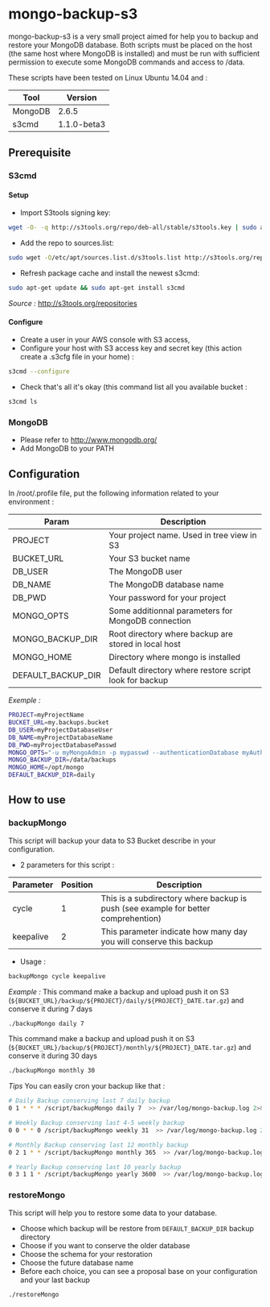 # mongo-backup-s3

mongo-backup-s3 is a very small project aimed for help you to backup and restore your MongoDB database. 
Both scripts must be placed on the host (the same host where MongoDB is installed) and must be run with sufficient permission to execute some MongoDB commands and access to /data.


These scripts have been tested on Linux Ubuntu 14.04 and : 

| Tool          | Version       |
|---------------|---------------|
| MongoDB       | 2.6.5         |
| s3cmd         | 1.1.0-beta3   |

## Prerequisite
### S3cmd
#### Setup
* Import S3tools signing key: 
```bash
wget -O- -q http://s3tools.org/repo/deb-all/stable/s3tools.key | sudo apt-key add -
```  
* Add the repo to sources.list: 
```bash
sudo wget -O/etc/apt/sources.list.d/s3tools.list http://s3tools.org/repo/deb-all/stable/s3tools.list
```
* Refresh package cache and install the newest s3cmd: 
```bash
sudo apt-get update && sudo apt-get install s3cmd
```
*Source :* http://s3tools.org/repositories

#### Configure
* Create a user in your AWS console with S3 access,
* Configure your host with S3 access key and secret key (this action create a .s3cfg file in your home) :
```bash
s3cmd --configure
```
* Check that's all it's okay (this command list all you available bucket : 
```bash
s3cmd ls
```

### MongoDB

* Please refer to http://www.mongodb.org/
* Add MongoDB to your PATH


## Configuration

In /root/.profile file, put the following information related to your environment :

| Param               | Description                                             |
|---------------------|---------------------------------------------------------|
| PROJECT             | Your project name. Used in tree view in S3              |
| BUCKET_URL          | Your S3 bucket name                                     |
| DB_USER             | The MongoDB user                                        |
| DB_NAME             | The MongoDB database name                               |
| DB_PWD              | Your password  for your project                         |
| MONGO_OPTS          | Some additionnal parameters for MongoDB connection      |
| MONGO\_BACKUP\_DIR  | Root directory where backup are stored in local host    |
| MONGO_HOME          | Directory where mongo is installed                      |
| DEFAULT\_BACKUP\_DIR| Default directory where restore script look for backup  |

*Exemple :*
```bash
PROJECT=myProjectName
BUCKET_URL=my.backups.bucket
DB_USER=myProjectDatabaseUser
DB_NAME=myProjectDatabaseName
DB_PWD=myProjectDatabasePasswd
MONGO_OPTS="-u myMongoAdmin -p mypasswd --authenticationDatabase myAuthDB"
MONGO_BACKUP_DIR=/data/backups
MONGO_HOME=/opt/mongo
DEFAULT_BACKUP_DIR=daily
```

## How to use 
### backupMongo
This script will backup your data to S3 Bucket describe in your configuration.

* 2 parameters for this script :

| Parameter   | Position  | Description                                                                        |
|-------------|-----------|------------------------------------------------------------------------------------|
| cycle       |   1       | This is a subdirectory where backup is push (see example for better comprehention) |
| keepalive   |   2       | This parameter indicate how many day you will conserve this backup                 |

* Usage :
```bash
backupMongo cycle keepalive
```

*Example :*
This command make a backup and upload push it on S3 (`${BUCKET_URL}/backup/${PROJECT}/daily/${PROJECT}_DATE.tar.gz`) and conserve it during 7 days

```bash
./backupMongo daily 7
```

This command make a backup and upload push it on S3 (`${BUCKET_URL}/backup/${PROJECT}/monthly/${PROJECT}_DATE.tar.gz`) and conserve it during 30 days

```bash
./backupMongo monthly 30
```

*Tips*
You can easily cron your backup like that :
```bash
# Daily Backup conserving last 7 daily backup
0 1 * * * /script/backupMongo daily 7  >> /var/log/mongo-backup.log 2>&1

# Weekly Backup conserving last 4-5 weekly backup
0 0 * * 0 /script/backupMongo weekly 31  >> /var/log/mongo-backup.log 2>&1

# Monthly Backup conserving last 12 monthly backup
0 2 1 * * /script/backupMongo monthly 365  >> /var/log/mongo-backup.log 2>&1

# Yearly Backup conserving last 10 yearly backup
0 3 1 1 * /script/backupMongo yearly 3600  >> /var/log/mongo-backup.log 2>&1
```

### restoreMongo
This script will help you to restore some data to your database.

* Choose which backup will be restore from `DEFAULT_BACKUP_DIR` backup directory
* Choose if you want to conserve the older database
* Choose the schema for your restoration
* Choose the future database name
* Before each choice, you can see a proposal base on your configuration and your last backup

```bash
./restoreMongo
```
